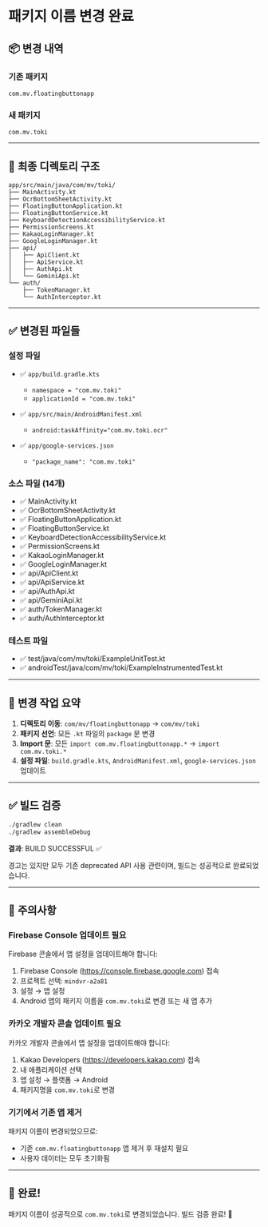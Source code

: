 # 패키지 이름 변경 완료

## 📦 변경 내역

### 기존 패키지
```
com.mv.floatingbuttonapp
```

### 새 패키지
```
com.mv.toki
```

---

## 📁 최종 디렉토리 구조

```
app/src/main/java/com/mv/toki/
├── MainActivity.kt
├── OcrBottomSheetActivity.kt
├── FloatingButtonApplication.kt
├── FloatingButtonService.kt
├── KeyboardDetectionAccessibilityService.kt
├── PermissionScreens.kt
├── KakaoLoginManager.kt
├── GoogleLoginManager.kt
├── api/
│   ├── ApiClient.kt
│   ├── ApiService.kt
│   ├── AuthApi.kt
│   └── GeminiApi.kt
└── auth/
    ├── TokenManager.kt
    └── AuthInterceptor.kt
```

---

## ✅ 변경된 파일들

### 설정 파일
- ✅ `app/build.gradle.kts`
  - `namespace = "com.mv.toki"`
  - `applicationId = "com.mv.toki"`

- ✅ `app/src/main/AndroidManifest.xml`
  - `android:taskAffinity="com.mv.toki.ocr"`

- ✅ `app/google-services.json`
  - `"package_name": "com.mv.toki"`

### 소스 파일 (14개)
- ✅ MainActivity.kt
- ✅ OcrBottomSheetActivity.kt
- ✅ FloatingButtonApplication.kt
- ✅ FloatingButtonService.kt
- ✅ KeyboardDetectionAccessibilityService.kt
- ✅ PermissionScreens.kt
- ✅ KakaoLoginManager.kt
- ✅ GoogleLoginManager.kt
- ✅ api/ApiClient.kt
- ✅ api/ApiService.kt
- ✅ api/AuthApi.kt
- ✅ api/GeminiApi.kt
- ✅ auth/TokenManager.kt
- ✅ auth/AuthInterceptor.kt

### 테스트 파일
- ✅ test/java/com/mv/toki/ExampleUnitTest.kt
- ✅ androidTest/java/com/mv/toki/ExampleInstrumentedTest.kt

---

## 🔄 변경 작업 요약

1. **디렉토리 이동**: `com/mv/floatingbuttonapp` → `com/mv/toki`
2. **패키지 선언**: 모든 `.kt` 파일의 `package` 문 변경
3. **Import 문**: 모든 `import com.mv.floatingbuttonapp.*` → `import com.mv.toki.*`
4. **설정 파일**: `build.gradle.kts`, `AndroidManifest.xml`, `google-services.json` 업데이트

---

## ✅ 빌드 검증

```bash
./gradlew clean
./gradlew assembleDebug
```

**결과**: BUILD SUCCESSFUL ✅

경고는 있지만 모두 기존 deprecated API 사용 관련이며, 빌드는 성공적으로 완료되었습니다.

---

## 📝 주의사항

### Firebase Console 업데이트 필요
Firebase 콘솔에서 앱 설정을 업데이트해야 합니다:
1. Firebase Console (https://console.firebase.google.com) 접속
2. 프로젝트 선택: `mindvr-a2a81`
3. 설정 → 앱 설정
4. Android 앱의 패키지 이름을 `com.mv.toki`로 변경 또는 새 앱 추가

### 카카오 개발자 콘솔 업데이트 필요
카카오 개발자 콘솔에서 앱 설정을 업데이트해야 합니다:
1. Kakao Developers (https://developers.kakao.com) 접속
2. 내 애플리케이션 선택
3. 앱 설정 → 플랫폼 → Android
4. 패키지명을 `com.mv.toki`로 변경

### 기기에서 기존 앱 제거
패키지 이름이 변경되었으므로:
- 기존 `com.mv.floatingbuttonapp` 앱 제거 후 재설치 필요
- 사용자 데이터는 모두 초기화됨

---

## 🎯 완료!

패키지 이름이 성공적으로 `com.mv.toki`로 변경되었습니다.
빌드 검증 완료! 🚀

